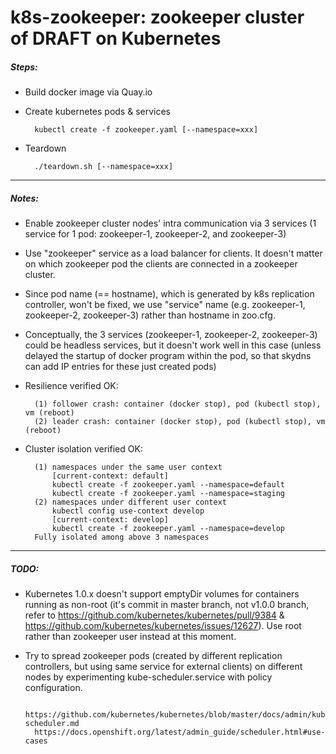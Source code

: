 # k8s-zookeeper: zookeeper cluster of DRAFT on Kubernetes
##### Steps:
* Build docker image via Quay.io
* Create kubernetes pods & services

        kubectl create -f zookeeper.yaml [--namespace=xxx]
* Teardown

        ./teardown.sh [--namespace=xxx]
-----
##### Notes:
* Enable zookeeper cluster nodes' intra communication via 3 services (1 service for 1 pod: zookeeper-1, zookeeper-2, and zookeeper-3)
* Use "zookeeper" service as a load balancer for clients. It doesn't matter on which zookeeper pod the clients are connected in a zookeeper cluster.
* Since pod name (== hostname), which is generated by k8s replication controller, won't be fixed, we use "service" name (e.g. zookeeper-1, zookeeper-2, zookeeper-3) rather than hostname in zoo.cfg.  
* Conceptually, the 3 services (zookeeper-1, zookeeper-2, zookeeper-3) could be headless services, but it doesn't work well in this case (unless delayed the startup of docker program within the pod, so that skydns can add IP entries for these just created pods)   

* Resilience verified OK:
 
        (1) follower crash: container (docker stop), pod (kubectl stop), vm (reboot) 
        (2) leader crash: container (docker stop), pod (kubectl stop), vm (reboot)
* Cluster isolation verified OK:
 
        (1) namespaces under the same user context 
            [current-context: default]
            kubectl create -f zookeeper.yaml --namespace=default
            kubectl create -f zookeeper.yaml --namespace=staging
        (2) namespaces under different user context 
            kubectl config use-context develop
            [current-context: develop]
            kubectl create -f zookeeper.yaml --namespace=develop
        Fully isolated among above 3 namespaces
-----
##### TODO:
* Kubernetes 1.0.x doesn't support emptyDir volumes for containers running as non-root (it's commit in master branch, not v1.0.0 branch, refer to https://github.com/kubernetes/kubernetes/pull/9384 & https://github.com/kubernetes/kubernetes/issues/12627). Use root rather than zookeeper user instead at this moment.
* Try to spread zookeeper pods (created by different replication controllers, but using same service for external clients) on different nodes by experimenting kube-scheduler.service with policy configuration.
 
        https://github.com/kubernetes/kubernetes/blob/master/docs/admin/kube-scheduler.md
        https://docs.openshift.org/latest/admin_guide/scheduler.html#use-cases 

